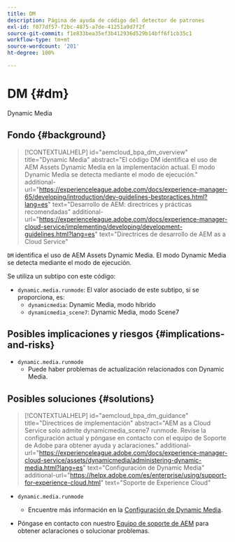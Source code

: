 ```yaml
---
title: DM
description: Página de ayuda de código del detector de patrones
exl-id: f077df57-f2bc-4875-a7de-41251a9d7f2f
source-git-commit: f1e833bea35ef3b412936d529b14bff6f1cb35c1
workflow-type: tm+mt
source-wordcount: '201'
ht-degree: 100%

---
```


# DM {#dm}

Dynamic Media

## Fondo {#background}

>[!CONTEXTUALHELP]
>id="aemcloud_bpa_dm_overview"
>title="Dynamic Media"
>abstract="El código DM identifica el uso de AEM Assets Dynamic Media en la implementación actual. El modo Dynamic Media se detecta mediante el modo de ejecución."
>additional-url="https://experienceleague.adobe.com/docs/experience-manager-65/developing/introduction/dev-guidelines-bestpractices.html?lang=es" text="Desarrollo de AEM: directrices y prácticas recomendadas"
>additional-url="https://experienceleague.adobe.com/docs/experience-manager-cloud-service/implementing/developing/development-guidelines.html?lang=es" text="Directrices de desarrollo de AEM as a Cloud Service"

`DM` identifica el uso de AEM Assets Dynamic Media. El modo Dynamic Media se detecta mediante el modo de ejecución.

Se utiliza un subtipo con este código:

* `dynamic.media.runmode`: El valor asociado de este subtipo, si se proporciona, es:
   * `dynamicmedia`: Dynamic Media, modo híbrido
   * `dynamicmedia_scene7`: Dynamic Media, modo Scene7

## Posibles implicaciones y riesgos {#implications-and-risks}

* `dynamic.media.runmode`
   * Puede haber problemas de actualización relacionados con Dynamic Media.

## Posibles soluciones {#solutions}

>[!CONTEXTUALHELP]
>id="aemcloud_bpa_dm_guidance"
>title="Directrices de implementación"
>abstract="AEM as a Cloud Service solo admite dynamicmedia_scene7 runmode. Revise la configuración actual y póngase en contacto con el equipo de Soporte de Adobe para obtener ayuda y aclaraciones."
>additional-url="https://experienceleague.adobe.com/docs/experience-manager-cloud-service/assets/dynamicmedia/administering-dynamic-media.html?lang=es" text="Configuración de Dynamic Media"
>additional-url="https://helpx.adobe.com/es/enterprise/using/support-for-experience-cloud.html" text="Soporte de Experience Cloud"


* `dynamic.media.runmode`
   * Encuentre más información en la [Configuración de Dynamic Media](https://experienceleague.adobe.com/docs/experience-manager-cloud-service/assets/dynamicmedia/administering-dynamic-media.html?lang=es).

* Póngase en contacto con nuestro [Equipo de soporte de AEM](https://helpx.adobe.com/es/enterprise/using/support-for-experience-cloud.html) para obtener aclaraciones o solucionar problemas.
